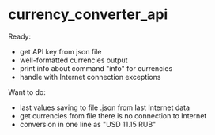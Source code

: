 # currency_converter_api

Ready:
- get API key from json file
- well-formatted currencies output
- print info about command "info" for currencies
- handle with Internet connection exceptions

Want to do:
- last values saving to file .json from last Internet data
- get currencies from file there is no connection to Internet
- conversion in one line as "USD 11.15 RUB"
